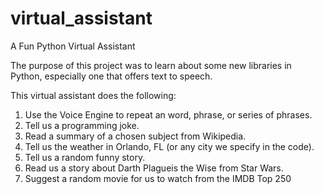 # virtual_assistant
A Fun Python Virtual Assistant

The purpose of this project was to learn about some new libraries in Python, especially one that offers text to speech.

This virtual assistant does the following:
1. Use the Voice Engine to repeat an word, phrase, or series of phrases.
2. Tell us a programming joke.
3. Read a summary of a chosen subject from Wikipedia.
4. Tell us the weather in Orlando, FL (or any city we specify in the code).
5. Tell us a random funny story.
6. Read us a story about Darth Plagueis the Wise from Star Wars.
7. Suggest a random movie for us to watch from the IMDB Top 250
